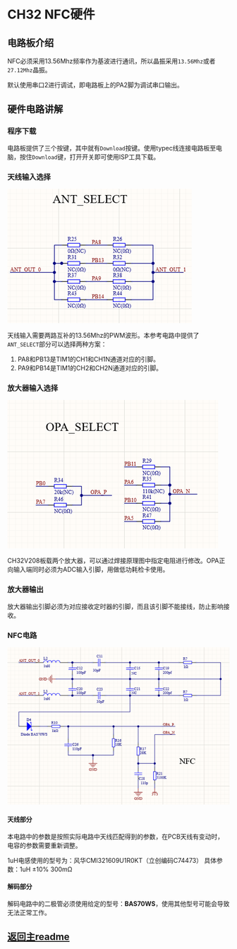 # CH32 NFC硬件

## 电路板介绍

NFC必须采用13.56Mhz频率作为基波进行通讯，所以晶振采用`13.56Mhz`或者`27.12Mhz`晶振。

默认使用串口2进行调试，即电路板上的PA2脚为调试串口输出。

## 硬件电路讲解

### 程序下载

电路板提供了三个按键，其中就有`Download`按键。使用typec线连接电路板至电脑，按住`Download`键，打开开关即可使用ISP工具下载。

### 天线输入选择

![ant-select](./img/ant-select.png)

天线输入需要两路互补的13.56Mhz的PWM波形。本参考电路中提供了`ANT_SELECT`部分可以选择两种方案：

1. PA8和PB13是TIM1的CH1和CH1N通道对应的引脚。
2. PA9和PB14是TIM1的CH2和CH2N通道对应的引脚。

### 放大器输入选择

![opa-select](./img/opa-select.png)

CH32V208板载两个放大器，可以通过焊接原理图中指定电阻进行修改。OPA正向输入端同时必须为ADC输入引脚，用做低功耗检卡使用。

### 放大器输出

放大器输出引脚必须为对应接收定时器的引脚，而且该引脚不能接线，防止影响接收。

### NFC电路

![nfc-circuit-part](./img/nfc-circuit-part.png)

#### 天线部分

本电路中的参数是按照实际电路中天线匹配得到的参数，在PCB天线有变动时，电容的参数需要重新调整。

1uH电感使用的型号为：风华CMI321609U1R0KT（立创编码C74473）
具体参数：1uH ±10% 300mΩ

#### 解码部分

解码电路中的二极管必须使用给定的型号：**BAS70WS**，使用其他型号可能会导致无法正常工作。

## [返回主readme](../readme.md)
